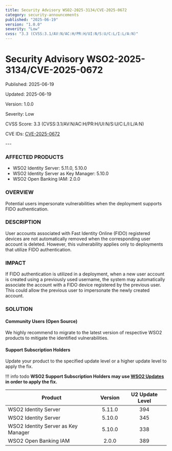```yaml
---
title: Security Advisory WSO2-2025-3134/CVE-2025-0672
category: security-announcements
published: "2025-06-19" 
version: "1.0.0"
severity: "Low"
cvss: "3.3 (CVSS:3.1/AV:N/AC:H/PR:H/UI:N/S:U/C:L/I:L/A:N)"
---
```


# Security Advisory WSO2-2025-3134/CVE-2025-0672

<p class="doc-info">Published: 2025-06-19</p> 
<p class="doc-info">Updated: 2025-06-19</p>
<p class="doc-info">Version: 1.0.0</p>
<p class="doc-info">Severity: Low</p>
<p class="doc-info">CVSS Score: 3.3 (CVSS:3.1/AV:N/AC:H/PR:H/UI:N/S:U/C:L/I:L/A:N)</p>
<p class="doc-info">CVE IDs: <a href="https://www.cve.org/CVERecord?id=CVE-2025-0672">CVE-2025-0672</a></p>
---

### AFFECTED PRODUCTS
* WSO2 Identity Server: 5.11.0, 5.10.0
* WSO2 Identity Server as Key Manager: 5.10.0
* WSO2 Open Banking IAM: 2.0.0


### OVERVIEW
Potential users impersonate vulnerabilities when the deployment supports FIDO authentication.


### DESCRIPTION
User accounts associated with Fast Identity Online (FIDO) registered devices are not automatically removed when the corresponding user account is deleted. However, this vulnerability applies only to deployments that utilize FIDO authentication.


### IMPACT
If FIDO authentication is utilized in a deployment, when a new user account is created using a previously used username, the system may automatically associate the account with a FIDO device registered by the previous user. This could allow the previous user to impersonate the newly created account.


### SOLUTION

#### Community Users (Open Source)
We highly recommend to migrate to the latest version of respective WSO2 products to mitigate the identified vulnerabilities.


#### Support Subscription Holders

Update your product to the specified update level or a higher update level to apply the fix.

!!! info todo
    **WSO2 Support Subscription Holders may use [WSO2 Updates](https://wso2.com/updates/) in order to apply the fix.**

| Product                             | Version | U2 Update Level |
| ----------------------------------- | :-----: | :-------------: |
| WSO2 Identity Server                | 5.11.0  |       394       |
| WSO2 Identity Server                | 5.10.0  |       345       |
| WSO2 Identity Server as Key Manager | 5.10.0  |       338       |
| WSO2 Open Banking IAM               |  2.0.0  |       389       |



